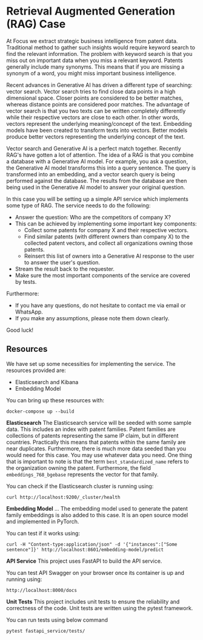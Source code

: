 # Retrieval Augmented Generation (RAG) Case
At Focus we extract strategic business intelligence from patent data. Traditional method to gather such insights would require keyword search to find the relevant information. The problem with keyword search is that you miss out on important data when you miss a relevant keyword. Patents generally include many synonyms. This means that if you are missing a synonym of a word, you might miss important business intelligence.

Recent advances in Generative AI has driven a different type of searching: vector search. Vector search tries to find close data points in a high dimensional space. Closer points are considered to be better matches, whereas distance points are considered poor matches. The advantage of vector search is that you two texts can be written completely differently while their respective vectors are close to each other. In other words, vectors represent the underlying meaning/concept of the text. Embedding models have been created to transform texts into vectors. Better models produce better vectors representing the underlying concept of the text.

Vector search and Generative AI is a perfect match together. Recently RAG's have gotten a lot of attention. The idea of a RAG is that you combine a database with a Generative AI model. For example, you ask a question, the Generative AI model transforms this into a query sentence. The query is transformed into an embedding, and a vector search query is being performed against the database. The results from the database are then being used in the Generative AI model to answer your original question.

In this case you will be setting up a simple API service which implements some type of RAG. The service needs to do the following:
- Answer the question: Who are the competitors of company X?
- This can be achieved by implementing some important key components:
  - Collect some patents for company X and their respective vectors.
  - Find similar patents (with different owners than company X) to the collected patent vectors, and collect all organizations owning those patents.
  - Reinsert this list of owners into a Generative AI response to the user to answer the user's question.
- Stream the result back to the requester.
- Make sure the most important components of the service are covered by tests.

Furthermore:
- If you have any questions, do not hesitate to contact me via email or WhatsApp.
- If you make any assumptions, please note them down clearly.

Good luck!

## Resources
We have set up some necessities for implementing the service. The resources provided are:
- Elasticsearch and Kibana
- Embedding Model

You can bring up these resources with:
```shell
docker-compose up --build
```

**Elasticsearch**
The Elasticsearch service will be seeded with some sample data. This includes an index with patent families. Patent families are collections of patents representing the same IP claim, but in different countries. Practically this means that patents within the same family are near duplicates. Furthermore, there is much more data seeded than you would need for this case. You may use whatever data you need. One thing that is important to note is that the term `best_standardized_name` refers to the organization owning the patent. Furthermore, the field `embeddings_768_bgebase` represents the vector for that family.

You can check if the Elasticsearch cluster is running using:
```shell
curl http://localhost:9200/_cluster/health
```

**Embedding Model**
...
The embedding model used to generate the patent family embeddings is also added to this case. It is an open source model and implemented in PyTorch. 

You can test if it works using:
```shell
curl -H "Content-type:application/json" -d '{"instances":["Some sentence"]}' http://localhost:8601/embedding-model/predict
```

**API Service**
This project uses FastAPI to build the API service.

You can test API Swagger on your browser once its container is up and running using:
```shell
http://localhost:8000/docs
```

**Unit Tests**
This project includes unit tests to ensure the reliability and correctness of the code. Unit tests are written using the pytest framework.

You can run tests using below command
```shell
pytest fastapi_service/tests/
```